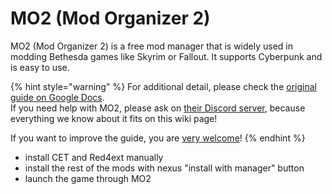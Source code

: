 # MO2 (Mod Organizer 2)

MO2 (Mod Organizer 2) is a free mod manager that is widely used in modding Bethesda games like Skyrim or Fallout. It supports Cyberpunk and is easy to use.

{% hint style="warning" %}
For additional detail, please check the [original guide on Google Docs](https://docs.google.com/document/d/19eMPBRBan2RJ\_qf1hrnHkOFfgiTo8p3p/edit). \
If you need help with MO2, please ask on [their Discord server](https://discord.gg/ewUVAqyrQX), because everything we know about it fits on this wiki page!

If you want to improve the guide, you are [very welcome](https://app.gitbook.com/invite/-MP5ijqI11FeeX7c8-N8/H70HZBOeUulIpkQnBLK7)!
{% endhint %}



* install CET and Red4ext manually
* install the rest of the mods with nexus "install with manager" button
* launch the game through MO2
